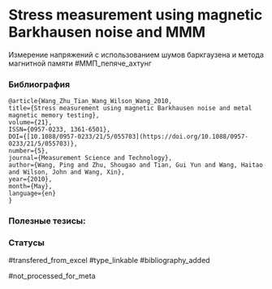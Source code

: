 # Stress measurement using magnetic Barkhausen noise and MMM

Измерение напряжений с использованием шумов баркгаузена и метода магнитной памяти
#ММП_пепяче_ахтунг 

### Библиография
```
@article{Wang_Zhu_Tian_Wang_Wilson_Wang_2010,
title={Stress measurement using magnetic Barkhausen noise and metal magnetic memory testing},
volume={21},
ISSN={0957-0233, 1361-6501},
DOI={[10.1088/0957-0233/21/5/055703](https://doi.org/10.1088/0957-0233/21/5/055703)},
number={5},
journal={Measurement Science and Technology},
author={Wang, Ping and Zhu, Shougao and Tian, Gui Yun and Wang, Haitao and Wilson, John and Wang, Xin},
year={2010},
month={May},
language={en}
}
```

### Полезные тезисы:

### Статусы
#transfered_from_excel 
#type_linkable 
#bibliography_added

#not_processed_for_meta
